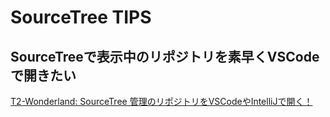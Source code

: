 # SourceTree TIPS

## SourceTreeで表示中のリポジトリを素早くVSCodeで開きたい
[T2\-Wonderland: SourceTree 管理のリポジトリをVSCodeやIntelliJで開く！](https://t2wonderland.blogspot.com/2019/06/sourcetree-vscodeintellij_29.html)
